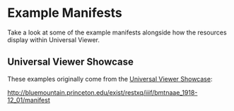 # Example Manifests

Take a look at some of the example manifests alongside how the resources display within Universal Viewer.

## Universal Viewer Showcase

These examples originally come from the [Universal Viewer Showcase](http://universalviewer.io/#showcase):



http://bluemountain.princeton.edu/exist/restxq/iiif/bmtnaae_1918-12_01/manifest

<!-- #important:20 add more example manifests to explore -->

